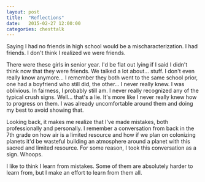 ```yaml
---
layout: post
title:  "Reflections"
date:   2015-02-27 12:00:00
categories: chesttalk
---
```


Saying I had no friends in high school would be a mischaracterization. I had friends. I don't think I realized we were friends.

There were these girls in senior year. I'd be flat out lying if I said I didn't think now that they were friends. We talked a lot about... stuff. I don't even really know anymore... I remember they both went to the same school prior, one had a boyfriend who still did, the other... I never really knew. I was oblivious. In fairness, I probably still am. I never really recognized any of the typical crush signs. Well... that's a lie. It's more like I never really knew how to progress on them. I was already uncomfortable around them and doing my best to avoid showing that.

Looking back, it makes me realize that I've made mistakes, both professionally and personally. I remember a conversation from back in the 7th grade on how air is a limited resource and how if we plan on colonizing planets it'd be wasteful building an atmosphere around a planet with this sacred and limited resource. For some reason, I took this conversation as a sign. Whoops.

I like to think I learn from mistakes. Some of them are absolutely harder to learn from, but I make an effort to learn from them all.
